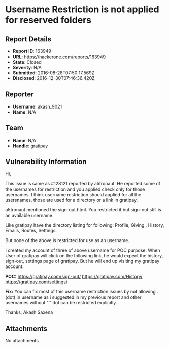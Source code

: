 # Username Restriction is not applied for reserved folders

## Report Details
- **Report ID**: 163949
- **URL**: https://hackerone.com/reports/163949
- **State**: Closed
- **Severity**: N/A
- **Submitted**: 2016-08-28T07:50:17.569Z
- **Disclosed**: 2016-12-30T07:46:36.420Z

## Reporter
- **Username**: akash_9021
- **Name**: N/A

## Team
- **Name**: N/A
- **Handle**: gratipay

## Vulnerability Information
Hi,

This issue is same as #128121 reported by a5tronaut.
He reported some of the usernames for restriction and you applied check only for those usernames. 
I think username restriction should applied for all the usersnames, those are used for a directory or a link in gratipay.

a5tronaut mentioned the sign-out.html. You restricted it but sign-out still is an available username. 

Like gratipay have the directory listing for following:
Profile, Giving , History, Emails, Routes, Settings.

But none of the above is restricted for use as an username.

I created my account of three of above username for POC purpose. When User of gratipay will click on the following link, he would expect the history, sign-out, settings page of gratipay. But he will end up visiting my gratipay account. 

**POC:**
https://gratipay.com/sign-out/
https://gratipay.com/History/
https://gratipay.com/settings/

**Fix:** 
You can fix most of this username restriction issues by not allowing . (dot) in username as i suggested in my previous report and other usernames without "." dot can be restricted explicitly.

Thanks,
Akash Saxena

## Attachments
No attachments
